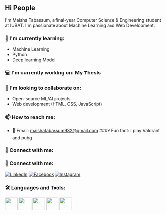 ## Hi People

I'm Maisha Tabassum, a final-year Computer Science & Engineering student at IUBAT. I'm passionate about  Machine Learning and Web Development.
### 📖 I'm currently learning:
- Machine Learning 
- Python
- Deep learning Model
### 💻 I'm currently working on: My **Thesis**
### 🤝 I'm looking to collaborate on:
- Open-source ML/AI projects
- Web development (HTML, CSS, JavaScript)
### 📫 How to reach me:
- 📧 Email: maishatabassum932@gmail.com
###⚡ Fun fact: I play Valorant and pubg


### 🔗 Connect with me:
### 🔗 Connect with me:

[![LinkedIn](https://img.shields.io/badge/-LinkedIn-blue?style=flat&logo=linkedin)](https://linkedin.com/in/your-profile)
[![Facebook](https://img.shields.io/badge/-Facebook-1877F2?style=flat&logo=facebook&logoColor=white)](https://www.facebook.com/share/1FvDRfzWAY/)
[![Instagram](https://img.shields.io/badge/-Instagram-E4405F?style=flat&logo=instagram&logoColor=white)]([https://instagram.com/your-profile](https://www.facebook.com/share/1FvDRfzWAY/))

### 🛠 Languages and Tools:

<img src="https://cdn.jsdelivr.net/gh/devicons/devicon/icons/c/c-original.svg" width="40" />
<img src="https://cdn.jsdelivr.net/gh/devicons/devicon/icons/cplusplus/cplusplus-original.svg" width="40" />
<img src="https://cdn.jsdelivr.net/gh/devicons/devicon/icons/csharp/csharp-original.svg" width="40" />
<img src="https://cdn.jsdelivr.net/gh/devicons/devicon/icons/java/java-original.svg" width="40" />
<img src="https://cdn.jsdelivr.net/gh/devicons/devicon/icons/javascript/javascript-original.svg" width="40" />


